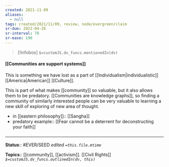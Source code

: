 ```yaml
---
created: 2021-11-09 
aliases:
  - null
tags: created/2021/11/09, review, node/evergreen/claim
sr-due: 2022-04-26
sr-interval: 78
sr-ease: 190
---
```

> [!infobox]
`$=customJS.dv_funcs.mentionedIn(dv)`

#### [[Communities are support systems]] 

This is something we have lost as a part of [[Individualism|individualistic]] [[America|American]] [[Culture]].

This is part of what makes [[community]] so valuable, but it also allows them to be predatory.
[[Communities are knowledge graphs]], so finding a community of similarly interested people can be very valuable to learning a new skill of exploring of new area of thought. 
- in [[eastern philosophy]]:: [[Sangha]]
- predatory example:: [[Fear cannot be a deterrent for deconstructing your faith]]

### <hr class="footnote"/>

**Status**:: #EVER/SEED 
*edited `=this.file.mtime`*

**Topics**:: [[community]], [[activism]]. [[Civil Rights]]
*`$=customJS.dv_funcs.outlinedIn(dv, this)`*
